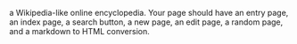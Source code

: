  a Wikipedia-like online encyclopedia. Your page should have an entry page, an index page, a search button, a new page, an edit page, a random page, and a markdown to HTML conversion.
